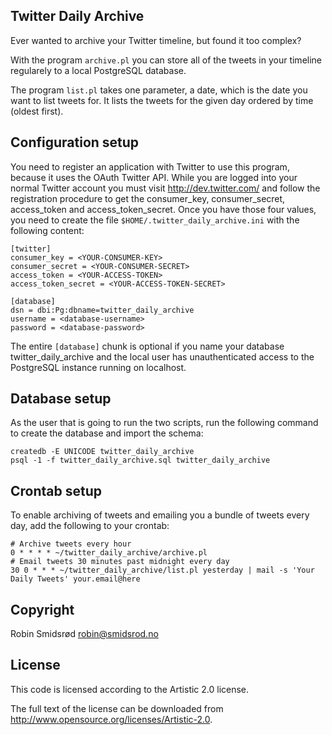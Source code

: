 Twitter Daily Archive
---------------------

Ever wanted to archive your Twitter timeline, but found it too complex?

With the program `archive.pl` you can store all of the tweets in your
timeline regularely to a local PostgreSQL database.

The program `list.pl` takes one parameter, a date, which is the date you want
to list tweets for.  It lists the tweets for the given day ordered by time
(oldest first).

Configuration setup
-------------------

You need to register an application with Twitter to use this program,
because it uses the OAuth Twitter API.  While you are logged into your
normal Twitter account you must visit <http://dev.twitter.com/> and follow the
registration procedure to get the consumer_key, consumer_secret,
access_token and access_token_secret.  Once you have those four values, you
need to create the file `$HOME/.twitter_daily_archive.ini` with the following
content:

    [twitter]
    consumer_key = <YOUR-CONSUMER-KEY>
    consumer_secret = <YOUR-CONSUMER-SECRET>
    access_token = <YOUR-ACCESS-TOKEN>
    access_token_secret = <YOUR-ACCESS-TOKEN-SECRET>

    [database]
    dsn = dbi:Pg:dbname=twitter_daily_archive
    username = <database-username>
    password = <database-password>

The entire `[database]` chunk is optional if you name your database
twitter_daily_archive and the local user has unauthenticated access to the
PostgreSQL instance running on localhost.

Database setup
--------------

As the user that is going to run the two scripts, run the following command
to create the database and import the schema:

    createdb -E UNICODE twitter_daily_archive
    psql -1 -f twitter_daily_archive.sql twitter_daily_archive

Crontab setup
-------------

To enable archiving of tweets and emailing you a bundle of tweets every day,
add the following to your crontab:

    # Archive tweets every hour
    0 * * * * ~/twitter_daily_archive/archive.pl
    # Email tweets 30 minutes past midnight every day
    30 0 * * * ~/twitter_daily_archive/list.pl yesterday | mail -s 'Your Daily Tweets' your.email@here

Copyright
---------

Robin Smidsrød <robin@smidsrod.no>

License
-------

This code is licensed according to the Artistic 2.0 license.

The full text of the license can be downloaded from
<http://www.opensource.org/licenses/Artistic-2.0>.
